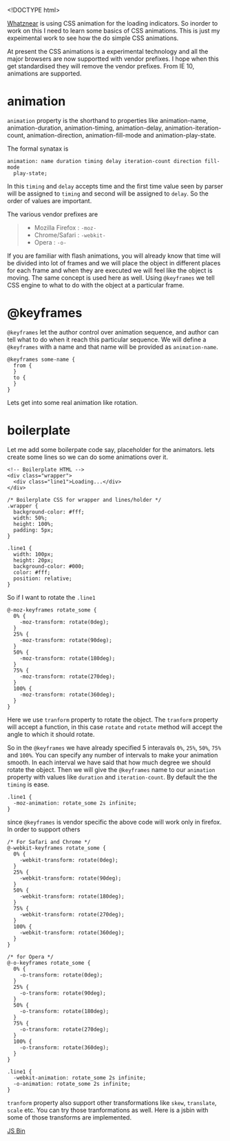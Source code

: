 &lt;!DOCTYPE html&gt;

[Whatznear](http://whatznear.com) is using CSS animation for the loading indicators. So inorder to work on this I need to learn some basics of CSS animations. This is just my expeimental work to see how the do simple CSS animations.

At present the CSS animations is a experimental technology and all the major browsers are now supportted with vendor prefixes. I hope when this get standardised they will remove the vendor prefixes. From IE 10, animations are supported.

animation
=========

`animation` property is the shorthand to properties like animation-name, animation-duration, animation-timing, animation-delay, animation-iteration-count, animation-direction, animation-fill-mode and animation-play-state.

The formal synatax is

    animation: name duration timing delay iteration-count direction fill-mode
      play-state;

In this `timing` and `delay` accepts time and the first time value seen by parser will be assigned to `timing` and second will be assigned to `delay`. So the order of values are important.

The various vendor prefixes are

> -   Mozilla Firefox : `-moz-`
> -   Chrome/Safari : `-webkit-`
> -   Opera : `-o-`

If you are familiar with flash animations, you will already know that time will be divided into lot of frames and we will place the object in different places for each frame and when they are executed we will feel like the object is moving. The same concept is used here as well. Using `@keyframes` we tell CSS engine to what to do with the object at a particular frame.

<span class="citation" data-cites="keyframes">@keyframes</span>
===============================================================

`@keyframes` let the author control over animation sequence, and author can tell what to do when it reach this particular sequence. We will define a `@keyframes` with a name and that name will be provided as `animation-name`.

    @keyframes some-name {
      from {
      }
      to {
      }
    }

Lets get into some real animation like rotation.

boilerplate
===========

Let me add some boilerpate code say, placeholder for the animators. lets create some lines so we can do some animations over it.

    <!-- Boilerplate HTML -->
    <div class="wrapper">
      <div class="line1">Loading...</div>
    </div>

    /* Boilerplate CSS for wrapper and lines/holder */
    .wrapper {
      background-color: #fff;
      width: 50%;
      height: 100%;
      padding: 5px;
    }

    .line1 {
      width: 100px;
      height: 20px;
      background-color: #000;
      color: #fff;
      position: relative;
    }

So if I want to rotate the `.line1`

    @-moz-keyframes rotate_some {
      0% {
        -moz-transform: rotate(0deg);
      }
      25% {
        -moz-transform: rotate(90deg);
      }
      50% {
        -moz-transform: rotate(180deg);
      }
      75% {
        -moz-transform: rotate(270deg);
      }
      100% {
        -moz-transform: rotate(360deg);
      }
    }

Here we use `tranform` property to rotate the object. The `tranform` property will accept a function, in this case `rotate` and `rotate` method will accept the angle to which it should rotate.

So in the `@keyframes` we have already specified 5 interavals `0%`, `25%`, `50%`, `75%` and `100%`. You can specify any number of intervals to make your animation smooth. In each interval we have said that how much degree we should rotate the object. Then we will give the `@keyframes` name to our `animation` property with values like `duration` and `iteration-count`. By default the the `timing` is ease.

    .line1 {
      -moz-animation: rotate_some 2s infinite;
    }

since `@keyframes` is vendor specific the above code will work only in firefox. In order to support others

    /* For Safari and Chrome */
    @-webkit-keyframes rotate_some {
      0% {
        -webkit-transform: rotate(0deg);
      }
      25% {
        -webkit-transform: rotate(90deg);
      }
      50% {
        -webkit-transform: rotate(180deg);
      }
      75% {
        -webkit-transform: rotate(270deg);
      }
      100% {
        -webkit-transform: rotate(360deg);
      }
    }

    /* for Opera */
    @-o-keyframes rotate_some {
      0% {
        -o-transform: rotate(0deg);
      }
      25% {
        -o-transform: rotate(90deg);
      }
      50% {
        -o-transform: rotate(180deg);
      }
      75% {
        -o-transform: rotate(270deg);
      }
      100% {
        -o-transform: rotate(360deg);
      }
    }

    .line1 {
      -webkit-animation: rotate_some 2s infinite;
      -o-animation: rotate_some 2s infinite;
    }

`tranform` property also support other transformations like `skew`, `translate`, `scale` etc. You can try those tranformations as well. Here is a jsbin with some of those transforms are implemented.

<a href="http://jsbin.com/wudel/4/embed?css,output" class="jsbin-embed">JS Bin</a>
